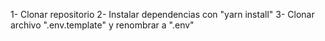 1- Clonar repositorio
2- Instalar dependencias con "yarn install"
3- Clonar archivo ".env.template" y renombrar a ".env"

